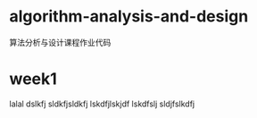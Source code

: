 # algorithm-analysis-and-design
算法分析与设计课程作业代码

# week1 

lalal
dslkfj
sldkfjsldkfj
lskdfjlskjdf 
lskdfslj
sldjfslkdfj